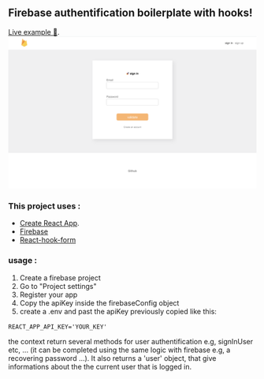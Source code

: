 ## Firebase authentification boilerplate with hooks!

[Live example 👀](https://pensive-villani-57d695.netlify.com/#/signup).
![Thumbnail](1_preview.png)

### This project uses :

-   [Create React App](https://github.com/facebook/create-react-app).
-   [Firebase](https://firebase.google.com)
-   [React-hook-form](https://github.com/react-hook-form/react-hook-form)

### usage :

1. Create a firebase project
2. Go to "Project settings"
3. Register your app
4. Copy the apiKey inside the firebaseConfig object
5. create a .env and past the apiKey previously copied like this:

```
REACT_APP_API_KEY='YOUR_KEY'
```

the context return several methods for user authentification e.g, signInUser etc, ... (it can be completed using the same logic with firebase e.g, a recovering password ...).
It also returns a 'user' object, that give informations about the the current user that is logged in.
